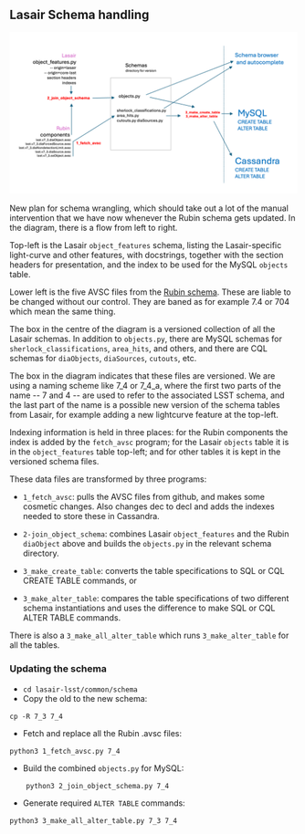 ## Lasair Schema handling

![Screenshot](lasair_schema.png)

New plan for schema wrangling, which should take out a lot of the manual intervention that we have now whenever the Rubin schema gets updated. In the diagram, there is a flow from left to right. 

Top-left is the Lasair `object_features` schema, listing the Lasair-specific light-curve and other features, with docstrings, together with the section headers for presentation, and the index to be used for the MySQL `objects` table.

Lower left is the five AVSC files from the [Rubin schema](https://github.com/lsst/alert_packet/tree/main/python/lsst/alert/packet/schema/7/3). These are liable to be changed without our control. They are baned as for example 7.4 or 704 which mean the same thing.

The box in the centre of the diagram is a versioned collection of all the Lasair schemas. In addition to `objects.py`, there are MySQL schemas for `sherlock_classifications`, `area_hits`, and others, and there are CQL schemas for `diaObjects`, `diaSources`, `cutouts`,  etc.

The box in the diagram indicates that these files are versioned.
We are using a naming scheme like 7_4 or 7_4_a, where the first two 
parts of the name -- 7 and 4 -- are used to refer to the associated LSST schema, 
and the last part of the name is a possible new version of the schema 
tables from Lasair, for example adding a new lightcurve feature at the top-left.

Indexing information is held in three places: for the Rubin components the index is added by the `fetch_avsc` program; for the Lasair `objects` table it is in the `object_features` table top-left; and for other tables it is kept in the versioned schema files.

These data files are transformed by three programs:

- `1_fetch_avsc`: pulls the AVSC files from github, and makes some cosmetic changes. Also changes dec to decl and adds the indexes needed to store these in Cassandra.

- `2-join_object_schema`: combines Lasair `object_features` and the Rubin `diaObject` above and builds the `objects.py` in the relevant schema directory.

- `3_make_create_table`: converts the table specifications to SQL or CQL CREATE TABLE commands, or

- `3_make_alter_table`: compares the table specifications of two different schema instantiations and uses the difference to make SQL or CQL ALTER TABLE commands.

There is also a `3_make_all_alter_table` which runs `3_make_alter_table` for all the tables.

### Updating the schema

- `cd lasair-lsst/common/schema`
- Copy the old to the new schema:
```
cp -R 7_3 7_4
```
- Fetch and replace all the Rubin .avsc files:
```
python3 1_fetch_avsc.py 7_4
```
- Build the combined `objects.py` for MySQL:
```
    python3 2_join_object_schema.py 7_4
```
- Generate required `ALTER TABLE` commands:
```
python3 3_make_all_alter_table.py 7_3 7_4
```
